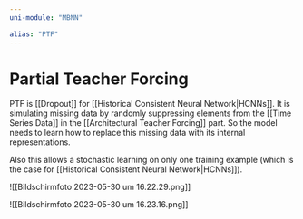```yaml
---
uni-module: "MBNN"

alias: "PTF"
---
```


# Partial Teacher Forcing

PTF is [[Dropout]] for [[Historical Consistent Neural Network|HCNNs]]. It is simulating missing data by randomly suppressing elements from the [[Time Series Data]] in the [[Architectural Teacher Forcing]] part.
So the model needs to learn how to replace this missing data with its internal representations.

Also this allows a stochastic learning on only one training example (which is the case for [[Historical Consistent Neural Network|HCNNs]]).

![[Bildschirm­foto 2023-05-30 um 16.22.29.png]]

![[Bildschirm­foto 2023-05-30 um 16.23.16.png]]

